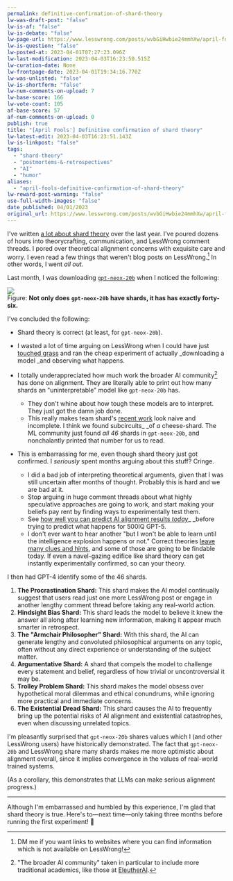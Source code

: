 ```yaml
---
permalink: definitive-confirmation-of-shard-theory
lw-was-draft-post: "false"
lw-is-af: "false"
lw-is-debate: "false"
lw-page-url: https://www.lesswrong.com/posts/wvbGiHwbie24mmhXw/april-fools-definitive-confirmation-of-shard-theory
lw-is-question: "false"
lw-posted-at: 2023-04-01T07:27:23.096Z
lw-last-modification: 2023-04-03T16:23:50.515Z
lw-curation-date: None
lw-frontpage-date: 2023-04-01T19:34:16.770Z
lw-was-unlisted: "false"
lw-is-shortform: "false"
lw-num-comments-on-upload: 7
lw-base-score: 166
lw-vote-count: 105
af-base-score: 57
af-num-comments-on-upload: 0
publish: true
title: "[April Fools'] Definitive confirmation of shard theory"
lw-latest-edit: 2023-04-03T16:23:51.143Z
lw-is-linkpost: "false"
tags: 
  - "shard-theory"
  - "postmortems-&-retrospectives"
  - "AI"
  - "humor"
aliases: 
  - "april-fools-definitive-confirmation-of-shard-theory"
lw-reward-post-warning: "false"
use-full-width-images: "false"
date_published: 04/01/2023
original_url: https://www.lesswrong.com/posts/wvbGiHwbie24mmhXw/april-fools-definitive-confirmation-of-shard-theory
---
```

I've written [a lot about shard theory](/posts#shard-theory) over the last year. I've poured dozens of hours into theorycrafting, communication, and LessWrong comment threads. I pored over theoretical alignment concerns with exquisite care and worry. I even read a few things that weren't blog posts on LessWrong.[^1] In other words, I went _all out._

Last month, I was downloading [`gpt-neox-20b`](https://arxiv.org/abs/2204.06745) when I noticed the following:

![](https://res.cloudinary.com/lesswrong-2-0/image/upload/f_auto,q_auto/v1/mirroredImages/wvbGiHwbie24mmhXw/tfn0r9gzsanfpygvry4w)
<br/>Figure: **Not only does** **`gpt-neox-20b`** **have shards, it has has exactly forty-six.**

I've concluded the following:

- Shard theory is correct (at least, for `gpt-neox-20b`).
- I wasted a lot of time arguing on LessWrong when I could have just [touched grass](https://www.lesswrong.com/posts/fqryrxnvpSr5w2dDJ/touch-reality-as-soon-as-possible-when-doing-machine) and ran the cheap experiment of actually _downloading a model _and observing what happens. 
- I totally underappreciated how much work the broader AI community[^2] has done on alignment. They are literally able to print out how many shards an "uninterpretable" model like `gpt-neox-20b` has.
  - They don't whine about how tough these models are to interpret. They just got the damn job done.
  - This really makes team shard's [recent work](/understanding-and-controlling-a-maze-solving-policy-network) look naive and incomplete. I think we found subcircuits_ _of _a_ cheese-shard. The ML community just found _all 46_ shards in `gpt-neox-20b`, and nonchalantly printed that number for us to read.

- This is embarrassing for me, even though shard theory just got confirmed. I _seriously_ spent months arguing about this stuff? Cringe. 
  - I did a bad job of interpreting theoretical arguments, given that I was still uncertain after months of thought. Probably this is hard and we are bad at it.
  - Stop arguing in huge comment threads about what highly speculative approaches are going to work, and start making your beliefs pay rent by finding ways to experimentally test them. 
  - See [how well you can predict AI alignment results _today_](/predictions-for-shard-theory-mechanistic-interpretability)_ _before trying to predict what happens for 500IQ GPT-5.
  - I don't ever want to hear another "but I won't be able to learn until the intelligence explosion happens or not." Correct theories [leave many clues and hints](https://www.lesswrong.com/posts/XTWkjCJScy2GFAgDt/dark-side-epistemology), and some of those are going to be findable today. If even a navel-gazing edifice like shard theory can get instantly experimentally confirmed, so can your theory.

I then had GPT-4 identify some of the 46 shards. 

1.  **The Procrastination Shard:** This shard makes the AI model continually suggest that users read just one more LessWrong post or engage in another lengthy comment thread before taking any real-world action.
2.  **Hindsight Bias Shard:** This shard leads the model to believe it knew the answer all along after learning new information, making it appear much smarter in retrospect.
3.  **The "Armchair Philosopher" Shard:** With this shard, the AI can generate lengthy and convoluted philosophical arguments on any topic, often without any direct experience or understanding of the subject matter.
4.  **Argumentative Shard:** A shard that compels the model to challenge every statement and belief, regardless of how trivial or uncontroversial it may be.
5.  **Trolley Problem Shard:** This shard makes the model obsess over hypothetical moral dilemmas and ethical conundrums, while ignoring more practical and immediate concerns.
6.  **The Existential Dread Shard:** This shard causes the AI to frequently bring up the potential risks of AI alignment and existential catastrophes, even when discussing unrelated topics.

I'm pleasantly surprised that `gpt-neox-20b` shares values which I (and other LessWrong users) have historically demonstrated. The fact that `gpt-neox-20b` and LessWrong share many shards makes me more optimistic about alignment overall, since it implies convergence in the values of real-world trained systems.

(As a corollary, this demonstrates that LLMs can make serious alignment progress.)

<hr/>


Although I'm embarrassed and humbled by this experience, I'm glad that shard theory is true. Here's to—next time—only taking three months before running the first experiment! 🥂

[^1]: DM me if you want links to websites where you can find information which is not available on LessWrong!
    
[^2]: "The broader AI community" taken in particular to include more traditional academics, like those at [EleutherAI](https://discord.gg/zBGx3azzUn).